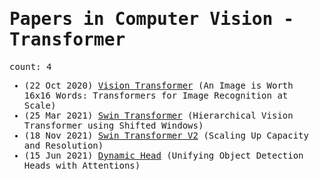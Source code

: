 <span style="font-family:monospace">

# Papers in Computer Vision - Transformer

count: 4

* (22 Oct 2020) [Vision Transformer](https://arxiv.org/abs/2010.11929) (An Image is Worth 16x16 Words: Transformers for Image Recognition at Scale)
* (25 Mar 2021) [Swin Transformer](https://arxiv.org/abs/2103.14030) (Hierarchical Vision Transformer using Shifted Windows)
* (18 Nov 2021) [Swin Transformer V2](https://arxiv.org/abs/2111.09883) (Scaling Up Capacity and Resolution)
* (15 Jun 2021) [Dynamic Head](https://arxiv.org/abs/2106.08322) (Unifying Object Detection Heads with Attentions)
